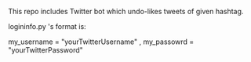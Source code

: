 This repo includes Twitter bot which undo-likes tweets of given hashtag.

logininfo.py 's format is:

my_username = "yourTwitterUsername" , my_passowrd = "yourTwitterPassword"
